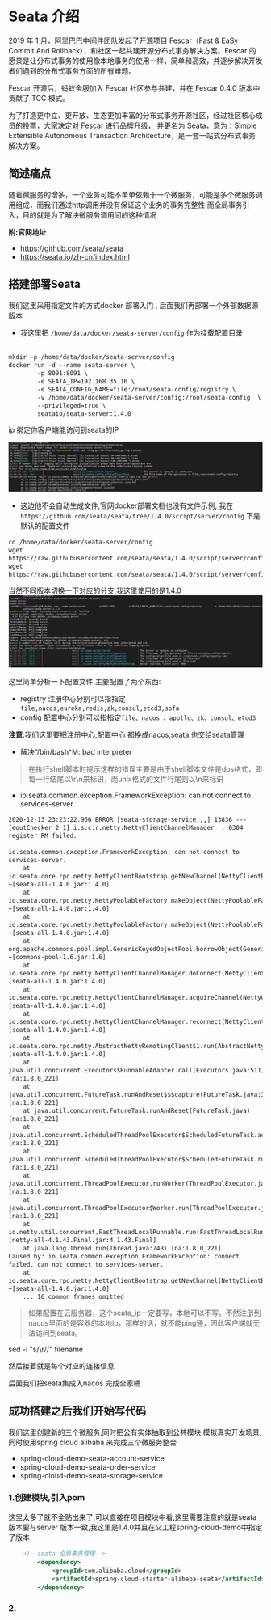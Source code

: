 

# Seata 介绍

2019 年 1 月，阿里巴巴中间件团队发起了开源项目 Fescar（Fast & EaSy Commit And Rollback），和社区一起共建开源分布式事务解决方案。Fescar 的愿景是让分布式事务的使用像本地事务的使用一样，简单和高效，并逐步解决开发者们遇到的分布式事务方面的所有难题。

Fescar 开源后，蚂蚁金服加入 Fescar 社区参与共建，并在 Fescar 0.4.0 版本中贡献了 TCC 模式。

为了打造更中立、更开放、生态更加丰富的分布式事务开源社区，经过社区核心成员的投票，大家决定对 Fescar 进行品牌升级，
并更名为 Seata，意为：Simple Extensible Autonomous Transaction Architecture，是一套一站式分布式事务解决方案。

## 简述痛点

随着微服务的增多，一个业务可能不单单依赖于一个微服务，可能是多个微服务调用组成，而我们通过http调用并没有保证这个业务的事务完整性
而全局事务引入，目的就是为了解决微服务调用间的这种情况


**附:官网地址**
- https://github.com/seata/seata
- https://seata.io/zh-cn/index.html 

## 搭建部署Seata

我们这里采用指定文件的方式docker 部署入门 , 后面我们再部署一个外部数据源版本
 
- 我这里把 `/home/data/docker/seata-server/config` 作为挂载配置目录

```shell script

mkdir -p /home/data/docker/seata-server/config
docker run -d --name seata-server \
        -p 8091:8091 \
        -e SEATA_IP=192.168.35.16 \
        -e SEATA_CONFIG_NAME=file:/root/seata-config/registry \
        -v /home/data/docker/seata-server/config:/root/seata-config  \
        --privileged=true \
        seataio/seata-server:1.4.0
```
ip 绑定你客户端能访问到seata的IP

![](img/seata-no-file-exception.jpg)

- 这边他不会自动生成文件,官网docker部署文档也没有文件示例,
我在 `https://github.com/seata/seata/tree/1.4.0/script/server/config` 下是默认的配置文件

```shell script
cd /home/data/docker/seata-server/config
wget https://raw.githubusercontent.com/seata/seata/1.4.0/script/server/config/registry.conf
wget https://raw.githubusercontent.com/seata/seata/1.4.0/script/server/config/file.conf
```

当然不同版本切换一下对应的分支,我这里使用的是1.4.0 
![](img/seata-upload-file-success.jpg)

这里简单分析一下配置文件,主要配置了两个东西:
- registry 注册中心分别可以指指定`file,nacos,eureka,redis,zk,consul,etcd3,sofa`
- config  配置中心分别可以指指定`file、nacos 、apollo、zk、consul、etcd3`

**注意**:我们这里要把注册中心,配置中心 都换成nacos,seata 也交给seata管理


- 解决“/bin/bash^M: bad interpreter
> 在执行shell脚本时提示这样的错误主要是由于shell脚本文件是dos格式，即每一行结尾以\r\n来标识，而unix格式的文件行尾则以\n来标识

- io.seata.common.exception.FrameworkException: can not connect to services-server.
```text
2020-12-13 23:23:22.966 ERROR [seata-storage-service,,,] 13836 --- [eoutChecker_2_1] i.s.c.r.netty.NettyClientChannelManager  : 0304 register RM failed.

io.seata.common.exception.FrameworkException: can not connect to services-server.
	at io.seata.core.rpc.netty.NettyClientBootstrap.getNewChannel(NettyClientBootstrap.java:182) ~[seata-all-1.4.0.jar:1.4.0]
	at io.seata.core.rpc.netty.NettyPoolableFactory.makeObject(NettyPoolableFactory.java:58) ~[seata-all-1.4.0.jar:1.4.0]
	at io.seata.core.rpc.netty.NettyPoolableFactory.makeObject(NettyPoolableFactory.java:34) ~[seata-all-1.4.0.jar:1.4.0]
	at org.apache.commons.pool.impl.GenericKeyedObjectPool.borrowObject(GenericKeyedObjectPool.java:1220) ~[commons-pool-1.6.jar:1.6]
	at io.seata.core.rpc.netty.NettyClientChannelManager.doConnect(NettyClientChannelManager.java:221) [seata-all-1.4.0.jar:1.4.0]
	at io.seata.core.rpc.netty.NettyClientChannelManager.acquireChannel(NettyClientChannelManager.java:107) [seata-all-1.4.0.jar:1.4.0]
	at io.seata.core.rpc.netty.NettyClientChannelManager.reconnect(NettyClientChannelManager.java:189) [seata-all-1.4.0.jar:1.4.0]
	at io.seata.core.rpc.netty.AbstractNettyRemotingClient$1.run(AbstractNettyRemotingClient.java:114) [seata-all-1.4.0.jar:1.4.0]
	at java.util.concurrent.Executors$RunnableAdapter.call(Executors.java:511) [na:1.8.0_221]
	at java.util.concurrent.FutureTask.runAndReset$$$capture(FutureTask.java:308) [na:1.8.0_221]
	at java.util.concurrent.FutureTask.runAndReset(FutureTask.java) [na:1.8.0_221]
	at java.util.concurrent.ScheduledThreadPoolExecutor$ScheduledFutureTask.access$301(ScheduledThreadPoolExecutor.java:180) [na:1.8.0_221]
	at java.util.concurrent.ScheduledThreadPoolExecutor$ScheduledFutureTask.run(ScheduledThreadPoolExecutor.java:294) [na:1.8.0_221]
	at java.util.concurrent.ThreadPoolExecutor.runWorker(ThreadPoolExecutor.java:1149) [na:1.8.0_221]
	at java.util.concurrent.ThreadPoolExecutor$Worker.run(ThreadPoolExecutor.java:624) [na:1.8.0_221]
	at io.netty.util.concurrent.FastThreadLocalRunnable.run(FastThreadLocalRunnable.java:30) [netty-all-4.1.43.Final.jar:4.1.43.Final]
	at java.lang.Thread.run(Thread.java:748) [na:1.8.0_221]
Caused by: io.seata.common.exception.FrameworkException: connect failed, can not connect to services-server.
	at io.seata.core.rpc.netty.NettyClientBootstrap.getNewChannel(NettyClientBootstrap.java:177) ~[seata-all-1.4.0.jar:1.4.0]
	... 16 common frames omitted

```
> 如果配置在云服务器，这个seata_ip一定要写，本地可以不写。不然注册到nacos里面的是容器的本地ip，那样的话，就不能ping通，因此客户端就无法访问到seata。
  
sed -i "s/\r//" filename

然后接着就是每个对应的连接信息

后面我们把seata集成入nacos 完成全家桶


## 成功搭建之后我们开始写代码

我们这里创建新的三个微服务,同时把公有实体抽取到公共模块,模拟真实开发场景,同时使用spring cloud alibaba 来完成三个微服务整合

- spring-cloud-demo-seata-account-service 
- spring-cloud-demo-seata-order-service
- spring-cloud-demo-seata-storage-service


### 1.创建模块,引入pom

这里太多了就不全贴出来了,可以直接在项目模块中看,这里需要注意的就是seata版本要与server 版本一致,我这里是1.4.0并且在父工程spring-cloud-demo中指定了版本

```xml
    <!--seata 全局事务管理-->
        <dependency>
            <groupId>com.alibaba.cloud</groupId>
            <artifactId>spring-cloud-starter-alibaba-seata</artifactId>
        </dependency>
```

### 2.



